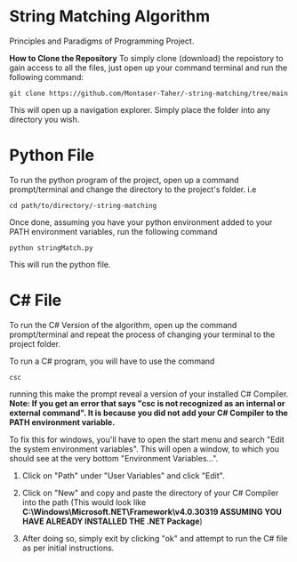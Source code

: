 # String Matching Algorithm
Principles and Paradigms of Programming Project.


**How to Clone the Repository**
To simply clone (download) the repoistory to gain access to all the files, just open up your command terminal and run the following command:
```
git clone https://github.com/Montaser-Taher/-string-matching/tree/main
```
This will open up a navigation explorer. Simply place the folder into any directory you wish.


# Python File 
To run the python program of the project, open up a command prompt/terminal and change the directory to the project's folder.
i.e
```
cd path/to/directory/-string-matching
```
Once done, assuming you have your python environment added to your PATH environment variables, run the following command
```
python stringMatch.py
```
This will run the python file.


# C# File
To run the C# Version of the algorithm, open up the command prompt/terminal and repeat the process of changing your terminal to the project folder.

To run a C# program, you will have to use the command
```
csc
```
running this make the prompt reveal a version of your installed C# Compiler.
**Note: If you get an error that says "csc is not recognized  as an internal or external command". It is because you did not add your C# Compiler to the PATH environment variable.**

To fix this for windows, you'll have to open the start menu and search "Edit the system environment variables". This will open a window, to which you should
see at the very bottom "Environment Variables...".

1) Click on "Path" under "User Variables" and click "Edit".
2) Click on "New" and copy and paste the directory of your C# Compiler into the path (This would look like **C:\Windows\Microsoft.NET\Framework\v4.0.30319 ASSUMING YOU HAVE ALREADY INSTALLED THE .NET Package**)

3) After doing so, simply exit by clicking "ok" and attempt to run the C# file as per initial instructions.

